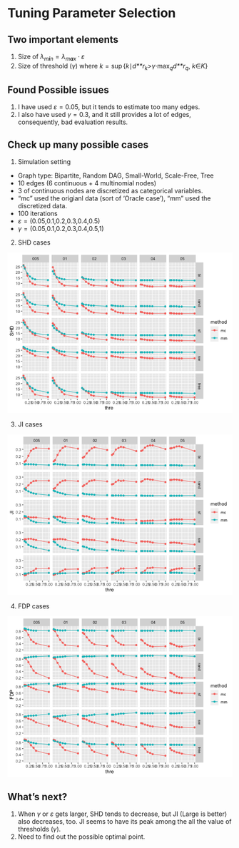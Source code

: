 Tuning Parameter Selection
================



## Two important elements

1.  Size of *λ*<sub>*m**i**n*</sub> = *λ*<sub>*m**a**x*</sub> ⋅ *ε*
2.  Size of threshold (*γ*) where
    *k* = sup {*k*∣*d**r*<sub>*k*</sub>\>*γ*⋅max<sub>*q*</sub>*d**r*<sub>*q*</sub>, *k*∈*K*}

## Found Possible issues

1.  I have used *ε* = 0.05, but it tends to estimate too many edges.
2.  I also have used *γ* = 0.3, and it still provides a lot of edges,
    consequently, bad evaluation results.

## Check up many possible cases

1.  Simulation setting

-   Graph type: Bipartite, Random DAG, Small-World, Scale-Free, Tree
-   10 edges (6 continuous + 4 multinomial nodes)
-   3 of continuous nodes are discretized as categorical variables.
-   “mc” used the origianl data (sort of ‘Oracle case’), “mm” used the
    discretized data.
-   100 iterations
-   *ε* = (0.05,0.1,0.2,0.3,0.4,0.5)
-   *γ* = (0.05,0.1,0.2,0.3,0.4,0.5,1)

2.  SHD cases

![](README_files/figure-gfm/unnamed-chunk-1-1.png)<!-- -->

3.  JI cases

![](README_files/figure-gfm/unnamed-chunk-2-1.png)<!-- -->

4.  FDP cases

![](README_files/figure-gfm/unnamed-chunk-3-1.png)<!-- -->

## What’s next?

1.  When *γ* or *ε* gets larger, SHD tends to decrease, but JI (Large is
    better) also decreases, too. JI seems to have its peak among the all
    the value of thresholds (*γ*).  
2.  Need to find out the possible optimal point.
